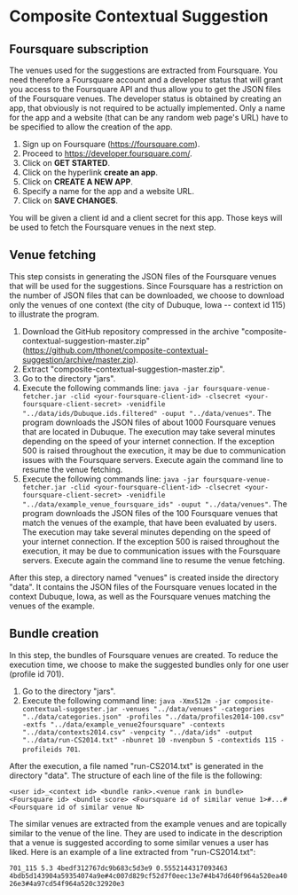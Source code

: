 Composite Contextual Suggestion
===============================

Foursquare subscription
-----------------------
The venues used for the suggestions are extracted from Foursquare. You need therefore a Foursquare account and a developer status that will grant you access to the Foursquare API and thus allow you to get the JSON files of the Foursquare venues. The developer status is obtained by creating an app, that obviously is not required to be actually implemented. Only a name for the app and a website (that can be any random web page's URL) have to be specified to allow the creation of the app.

1. Sign up on Foursquare (https://foursquare.com).
2. Proceed to https://developer.foursquare.com/.
3. Click on **GET STARTED**.
4. Click on the hyperlink **create an app**.
5. Click on **CREATE A NEW APP**.
6. Specify a name for the app and a website URL.
7. Click on **SAVE CHANGES**.

You will be given a client id and a client secret for this app. Those keys will be used to fetch the Foursquare venues in the next step.

Venue fetching
--------------
This step consists in generating the JSON files of the Foursquare venues that will be used for the suggestions. Since Foursquare has a restriction on the number of JSON files that can be downloaded, we choose to download only the venues of one context (the city of Dubuque, Iowa -- context id 115) to illustrate the program.

1. Download the GitHub repository compressed in the archive "composite-contextual-suggestion-master.zip" (https://github.com/tthonet/composite-contextual-suggestion/archive/master.zip).
2. Extract "composite-contextual-suggestion-master.zip".
3. Go to the directory "jars".
4. Execute the following commands line: `java -jar foursquare-venue-fetcher.jar -clid <your-foursquare-client-id> -clsecret <your-foursquare-client-secret> -venidfile "../data/ids/Dubuque.ids.filtered" -ouput "../data/venues"`. The program downloads the JSON files of about 1000 Foursquare venues that are located in Dubuque. The execution may take several minutes depending on the speed of your internet connection. If the exception 500 is raised throughout the execution, it may be due to communication issues with the Foursquare servers. Execute again the command line to resume the venue fetching.
5. Execute the following commands line: `java -jar foursquare-venue-fetcher.jar -clid <your-foursquare-client-id> -clsecret <your-foursquare-client-secret> -venidfile "../data/example_venue_foursquare_ids" -ouput "../data/venues"`. The program downloads the JSON files of the 100 Foursquare venues that match the venues of the example, that have been evaluated by users. The execution may take several minutes depending on the speed of your internet connection. If the exception 500 is raised throughout the execution, it may be due to communication issues with the Foursquare servers. Execute again the command line to resume the venue fetching.

After this step, a directory named "venues" is created inside the directory "data". It contains the JSON files of the Foursquare venues located in the context Dubuque, Iowa, as well as the Foursquare venues matching the venues of the example.

Bundle creation
---------------
In this step, the bundles of Foursquare venues are created. To reduce the execution time, we choose to make the suggested bundles only for one user (profile id 701).

1. Go to the directory "jars".
2. Execute the following command line:
`java -Xmx512m -jar composite-contextual-suggester.jar -venues "../data/venues" -categories "../data/categories.json" -profiles "../data/profiles2014-100.csv" -extfs "../data/example_venue2foursquare" -contexts "../data/contexts2014.csv" -venpcity "../data/ids" -output "../data/run-CS2014.txt" -nbunret 10 -nvenpbun 5 -contextids 115 -profileids 701`.

After the execution, a file named "run-CS2014.txt" is generated in the directory "data". The structure of each line of the file is the following:

`<user id>_<context id> <bundle rank>.<venue rank in bundle> <Foursquare id> <bundle score> <Foursquare id of similar venue 1>#...#<Foursquare id of similar venue N>`

The similar venues are extracted from the example venues and are topically similar to the venue of the line. They are used to indicate in the description that a venue is suggested according to some similar venues a user has liked. Here is an example of a line extracted from "run-CS2014.txt":

`701_115 5.3 4bedf312767dc9b683c5d3e9 0.5552144317093463 4bdb5d143904a59354074a9e#4c007d829cf52d7f0eec13e7#4b47d640f964a520ea4026e3#4a97cd54f964a520c32920e3`